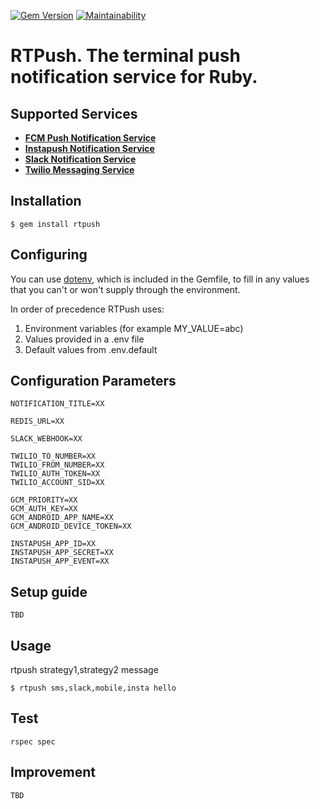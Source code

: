 [![Gem Version](https://badge.fury.io/rb/rtpush.svg)](https://badge.fury.io/rb/rtpush) [![Maintainability](https://api.codeclimate.com/v1/badges/687aec30cf02fad5b6eb/maintainability)](https://codeclimate.com/github/satnami/rtpush/maintainability)

# RTPush. The terminal push notification service for Ruby.

## Supported Services
  * [**FCM Push Notification Service**](https://firebase.google.com/docs/cloud-messaging/)
  * [**Instapush Notification Service**](https://instapush.im/)
  * [**Slack Notification Service**](https://api.slack.com/incoming-webhooks)
  * [**Twilio Messaging Service**](https://www.twilio.com/docs/api/messaging/)
  
## Installation
```
$ gem install rtpush
```

## Configuring
You can use [dotenv](https://github.com/bkeepers/dotenv), which is included in the Gemfile,
to fill in any values that you can't or won't supply through the environment.

In order of precedence RTPush uses:
1. Environment variables (for example MY_VALUE=abc)
2. Values provided in a .env file
3. Default values from .env.default

## Configuration Parameters
```
NOTIFICATION_TITLE=XX

REDIS_URL=XX

SLACK_WEBHOOK=XX

TWILIO_TO_NUMBER=XX
TWILIO_FROM_NUMBER=XX
TWILIO_AUTH_TOKEN=XX
TWILIO_ACCOUNT_SID=XX

GCM_PRIORITY=XX
GCM_AUTH_KEY=XX
GCM_ANDROID_APP_NAME=XX
GCM_ANDROID_DEVICE_TOKEN=XX

INSTAPUSH_APP_ID=XX
INSTAPUSH_APP_SECRET=XX
INSTAPUSH_APP_EVENT=XX
```

## Setup guide
```
TBD
```

## Usage
rtpush strategy1,strategy2 message
```
$ rtpush sms,slack,mobile,insta hello 
```

## Test
```
rspec spec
```

## Improvement
```
TBD
```
